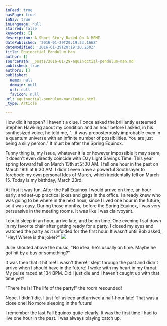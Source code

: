 ```yaml
---
inFeed: true
hasPage: true
inNav: true
inLanguage: null
starred: false
keywords: []
description: A Short Story Based On A MEME
datePublished: '2016-01-29T20:19:23.166Z'
dateModified: '2016-01-29T20:19:20.250Z'
title: Equinoctial Pendulum Man
author: []
sourcePath: _posts/2016-01-29-equinoctial-pendulum-man.md
published: true
authors: []
publisher:
  name: null
  domain: null
  url: null
  favicon: null
url: equinoctial-pendulum-man/index.html
_type: Article

---
```

How did it happen? I haven't a clue. I once asked the brilliantly esteemed Stephen Hawking about my condition and an hour before I asked, in his synthesized voice, he told me, "...it was preposterously improbable even in a quantum universe with an infinite number of possibilities. You are just being a silly person." It must be after the Spring Equinox.

Funny thing is, my issue, whatever it is or however impossible it may seem, it doesn't even directly coincide with Day Light Savings Time. This year spring forward fell on March 13th at 2:00 AM. I fell one hour in the past on March 19th at 9:30 AM. I didn't even have a powerful Soothsayer to forebode my own personal Ides of March, which incidentally fell on March 15\. Today is my birthday, March 23rd. 

At first it was fun. After the Fall Equinox I would arrive on time, an hour early, and set-up practical jokes and gags in the office. I already knew who was going to be where in the next hour, since I lived one hour in the future, so it was easy. During those months, before the Spring Equinox, I was very persuasive in the meeting rooms. It was like I was clairvoyant.

I could sleep in an hour, arrive late, and be on time. One evening I sat down in my favorite chair after getting ready for a party. I closed my eyes and watched the party as it unfolded for the first hour. It wasn't until Bob asked, "Hey! Where is the joker?"
![](https://the-grid-user-content.s3-us-west-2.amazonaws.com/9ee65e9d-5a54-45fa-8805-3786fdf75a5f.jpg)

Julie shouted above the music, "No idea, he's usually on time. Maybe he got hit by a bus or something?"

It was then that it hit me! I wasn't there! I slept through the past and didn't arrive when I should have in the future! I woke with my heart in my throat. My pulse raced at 134 BPM. Did I just die and I haven't caught up with that time yet?

"There he is! The life of the party!" the room resounded!

Nope. I didn't die. I just fell asleep and arrived a half-hour late! That was a close one! No more sleeping in the future!

I remember the last Fall Equinox quite clearly. It was the first time I had to live one hour in the past. I was always playing catch up.